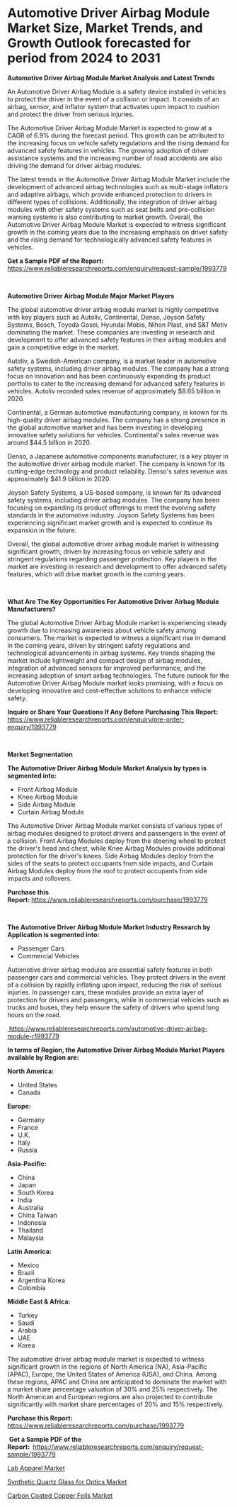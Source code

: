 <p><h1>Automotive Driver Airbag Module Market Size, Market Trends, and Growth Outlook forecasted for period from 2024 to 2031</h1></p><p><strong>Automotive Driver Airbag Module Market Analysis and Latest Trends</strong></p>
<p><p>An Automotive Driver Airbag Module is a safety device installed in vehicles to protect the driver in the event of a collision or impact. It consists of an airbag, sensor, and inflator system that activates upon impact to cushion and protect the driver from serious injuries.</p><p>The Automotive Driver Airbag Module Market is expected to grow at a CAGR of 6.9% during the forecast period. This growth can be attributed to the increasing focus on vehicle safety regulations and the rising demand for advanced safety features in vehicles. The growing adoption of driver assistance systems and the increasing number of road accidents are also driving the demand for driver airbag modules.</p><p>The latest trends in the Automotive Driver Airbag Module Market include the development of advanced airbag technologies such as multi-stage inflators and adaptive airbags, which provide enhanced protection to drivers in different types of collisions. Additionally, the integration of driver airbag modules with other safety systems such as seat belts and pre-collision warning systems is also contributing to market growth. Overall, the Automotive Driver Airbag Module Market is expected to witness significant growth in the coming years due to the increasing emphasis on driver safety and the rising demand for technologically advanced safety features in vehicles.</p></p>
<p><strong>Get a Sample PDF of the Report:&nbsp;</strong> <a href="https://www.reliableresearchreports.com/enquiry/request-sample/1993779">https://www.reliableresearchreports.com/enquiry/request-sample/1993779</a></p>
<p>&nbsp;</p>
<p><strong>Automotive Driver Airbag Module Major Market Players</strong></p>
<p><p>The global automotive driver airbag module market is highly competitive with key players such as Autoliv, Continental, Denso, Joyson Safety Systems, Bosch, Toyoda Gosei, Hyundai Mobis, Nihon Plast, and S&T Motiv dominating the market. These companies are investing in research and development to offer advanced safety features in their airbag modules and gain a competitive edge in the market.</p><p>Autoliv, a Swedish-American company, is a market leader in automotive safety systems, including driver airbag modules. The company has a strong focus on innovation and has been continuously expanding its product portfolio to cater to the increasing demand for advanced safety features in vehicles. Autoliv recorded sales revenue of approximately $8.65 billion in 2020.</p><p>Continental, a German automotive manufacturing company, is known for its high-quality driver airbag modules. The company has a strong presence in the global automotive market and has been investing in developing innovative safety solutions for vehicles. Continental's sales revenue was around $44.5 billion in 2020.</p><p>Denso, a Japanese automotive components manufacturer, is a key player in the automotive driver airbag module market. The company is known for its cutting-edge technology and product reliability. Denso's sales revenue was approximately $41.9 billion in 2020.</p><p>Joyson Safety Systems, a US-based company, is known for its advanced safety systems, including driver airbag modules. The company has been focusing on expanding its product offerings to meet the evolving safety standards in the automotive industry. Joyson Safety Systems has been experiencing significant market growth and is expected to continue its expansion in the future.</p><p>Overall, the global automotive driver airbag module market is witnessing significant growth, driven by increasing focus on vehicle safety and stringent regulations regarding passenger protection. Key players in the market are investing in research and development to offer advanced safety features, which will drive market growth in the coming years.</p></p>
<p>&nbsp;</p>
<p><strong>What Are The Key Opportunities For Automotive Driver Airbag Module Manufacturers?</strong></p>
<p><p>The global Automotive Driver Airbag Module market is experiencing steady growth due to increasing awareness about vehicle safety among consumers. The market is expected to witness a significant rise in demand in the coming years, driven by stringent safety regulations and technological advancements in airbag systems. Key trends shaping the market include lightweight and compact design of airbag modules, integration of advanced sensors for improved performance, and the increasing adoption of smart airbag technologies. The future outlook for the Automotive Driver Airbag Module market looks promising, with a focus on developing innovative and cost-effective solutions to enhance vehicle safety.</p></p>
<p><strong>Inquire or Share Your Questions If Any Before Purchasing This Report:</strong> <a href="https://www.reliableresearchreports.com/enquiry/pre-order-enquiry/1993779">https://www.reliableresearchreports.com/enquiry/pre-order-enquiry/1993779</a></p>
<p>&nbsp;</p>
<p><strong>Market Segmentation</strong></p>
<p><strong>The Automotive Driver Airbag Module Market Analysis by types is segmented into:</strong></p>
<p><ul><li>Front Airbag Module</li><li>Knee Airbag Module</li><li>Side Airbag Module</li><li>Curtain Airbag Module</li></ul></p>
<p><p>The Automotive Driver Airbag Module market consists of various types of airbag modules designed to protect drivers and passengers in the event of a collision. Front Airbag Modules deploy from the steering wheel to protect the driver's head and chest, while Knee Airbag Modules provide additional protection for the driver's knees. Side Airbag Modules deploy from the sides of the seats to protect occupants from side impacts, and Curtain Airbag Modules deploy from the roof to protect occupants from side impacts and rollovers.</p></p>
<p><strong>Purchase this Report:&nbsp;</strong><a href="https://www.reliableresearchreports.com/purchase/1993779">https://www.reliableresearchreports.com/purchase/1993779</a></p>
<p>&nbsp;</p>
<p><strong>The Automotive Driver Airbag Module Market Industry Research by Application is segmented into:</strong></p>
<p><ul><li>Passenger Cars</li><li>Commercial Vehicles</li></ul></p>
<p><p>Automotive driver airbag modules are essential safety features in both passenger cars and commercial vehicles. They protect drivers in the event of a collision by rapidly inflating upon impact, reducing the risk of serious injuries. In passenger cars, these modules provide an extra layer of protection for drivers and passengers, while in commercial vehicles such as trucks and buses, they help ensure the safety of drivers who spend long hours on the road.</p></p>
<p><a href="https://www.reliableresearchreports.com/automotive-driver-airbag-module-r1993779">&nbsp;https://www.reliableresearchreports.com/automotive-driver-airbag-module-r1993779</a></p>
<p><strong>In terms of Region, the Automotive Driver Airbag Module Market Players available by Region are:</strong></p>
<p>
    <p> <strong> North America: </strong>
        <ul>
            <li>United States</li>
            <li>Canada</li>
        </ul>
        </p> 
    <p> <strong> Europe: </strong>
        <ul>
            <li>Germany</li>
            <li>France</li>
            <li>U.K.</li>
            <li>Italy</li>
            <li>Russia</li>
        </ul>
        </p> 
    <p> <strong> Asia-Pacific: </strong>
        <ul>
            <li>China</li>
            <li>Japan</li>
            <li>South Korea</li>
            <li>India</li>
            <li>Australia</li>
            <li>China Taiwan</li>
            <li>Indonesia</li>
            <li>Thailand</li>
            <li>Malaysia</li>
        </ul>
        </p> 
    <p> <strong> Latin America: </strong>
        <ul>
            <li>Mexico</li>
            <li>Brazil</li>
            <li>Argentina Korea</li>
            <li>Colombia</li>
        </ul>
        </p> 
    <p> <strong> Middle East & Africa: </strong>
        <ul>
            <li>Turkey</li>
            <li>Saudi</li>
            <li>Arabia</li>
            <li>UAE</li>
            <li>Korea</li>
        </ul>
    </p>
    </p>
<p><p>The automotive driver airbag module market is expected to witness significant growth in the regions of North America (NA), Asia-Pacific (APAC), Europe, the United States of America (USA), and China. Among these regions, APAC and China are anticipated to dominate the market with a market share percentage valuation of 30% and 25% respectively. The North American and European regions are also projected to contribute significantly with market share percentages of 20% and 15% respectively.</p></p>
<p><strong>Purchase this Report: </strong><a href="https://www.reliableresearchreports.com/purchase/1993779">https://www.reliableresearchreports.com/purchase/1993779</a></p>
<p>&nbsp;<strong>Get a Sample PDF of the Report:&nbsp;&nbsp;</strong><a href="https://www.reliableresearchreports.com/enquiry/request-sample/1993779">https://www.reliableresearchreports.com/enquiry/request-sample/1993779</a></p>
<p><strong></strong></p>
<p><p><a href="https://github.com/dianemacle6776/Market-Research-Report-List-1/blob/main/lab-apparel-market.md">Lab Apparel Market</a></p><p><a href="https://issuu.com/reportprime-2/docs/synthetic-quartz-glass-for-optics-market-size-2030">Synthetic Quartz Glass for Optics Market</a></p><p><a href="https://github.com/evanppinks/Market-Research-Report-List-1/blob/main/carbon-coated-copper-foils-market.md">Carbon Coated Copper Foils Market</a></p></p>